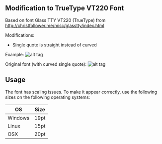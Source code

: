 ## Modification to TrueType VT220 Font

Based on font Glass TTY VT220 (TrueType) from http://christfollower.me/misc/glasstty/index.html

Modifications:
- Single quote is straight instead of curved

Example:
![alt tag](https://raw.githubusercontent.com/lalo/VT220-mod-font/master/example-images/mod-single-quote.png)

Original font (with curved single quote):
![alt tag](https://raw.githubusercontent.com/lalo/VT220-mod-font/master/example-images/original-single-quote.png)


## Usage

The font has scaling issues. To make it appear correctly, use the following sizes on the following operating systems:

| OS | Size |
| -- | ---- |
| Windows | 19pt |
| Linux | 15pt |
| OSX | 20pt |